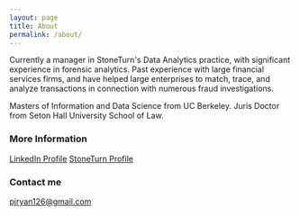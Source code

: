 ```yaml
---
layout: page
title: About
permalink: /about/
---
```


Currently a manager in StoneTurn's Data Analytics practice, with significant experience in forensic analytics. Past experience with large financial services firms, and have helped large enterprises to match, trace, and analyze transactions in connection with numerous fraud investigations.

Masters of Information and Data Science from UC Berkeley.
Juris Doctor from Seton Hall University School of Law.

### More Information
<a href="https://www.linkedin.com/in/patrick-j-ryan-83514413">LinkedIn Profile</a>
<a href="http://stoneturn.com/who-we-are/our-people/patrick-ryan/">StoneTurn Profile</a>  

### Contact me

[pjryan126@gmail.com](mailto:pjryan126@gmail.com)
